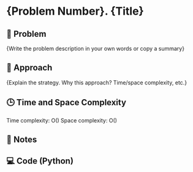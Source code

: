 # {Problem Number}. {Title}

## 🧠 Problem
{Write the problem description in your own words or copy a summary}

## 🧩 Approach
{Explain the strategy. Why this approach? Time/space complexity, etc.}
## 🕒 Time and Space Complexity
Time complexity: O() 
Space complexity: O() 
## 🤔 Notes

## 💻 Code (Python)
```python

```